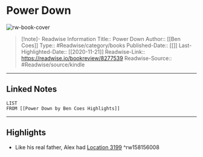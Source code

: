 # Power Down

![rw-book-cover](https://images-na.ssl-images-amazon.com/images/I/51ZWRCCymkL._SL200_.jpg)
<br>
>[!note]- Readwise Information
>Title:: Power Down
>Author:: [[Ben Coes]]
>Type:: #Readwise/category/books
>Published-Date:: [[]]
>Last-Highlighted-Date:: [[2020-11-21]]
>Readwise-Link:: https://readwise.io/bookreview/8277539
>Readwise-Source:: #Readwise/source/kindle
--- 

## Linked Notes
```dataview
LIST
FROM [[Power Down by Ben Coes Highlights]]
```

---

## Highlights
- Like his real father, Alex had [Location 3199](https://readwise.io/open/158156008) ^rw158156008
